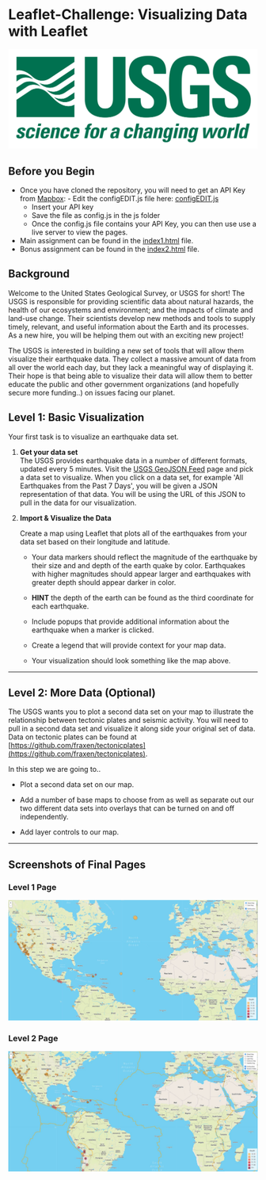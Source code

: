 # Leaflet-Challenge: Visualizing Data with Leaflet

![USGSLogo](static/images/logo.png)

## Before you Begin

- Once you have cloned the repository, you will need to get an API Key from [Mapbox](https://account.mapbox.com/): - Edit the configEDIT.js file here: [configEDIT.js](./leaflet-challenge/static/js/configEDIT.js)
  - Insert your API key
  - Save the file as config.js in the js folder
  - Once the config.js file contains your API Key, you can then use use a live server to view the pages.
- Main assignment can be found in the [index1.html](/index1.html) file.
- Bonus assignment can be found in the [index2.html](/index2.html) file.

## Background

Welcome to the United States Geological Survey, or USGS for short! The USGS is responsible for providing scientific data about natural hazards, the health of our ecosystems and environment; and the impacts of climate and land-use change. Their scientists develop new methods and tools to supply timely, relevant, and useful information about the Earth and its processes. As a new hire, you will be helping them out with an exciting new project!

The USGS is interested in building a new set of tools that will allow them visualize their earthquake data. They collect a massive amount of data from all over the world each day, but they lack a meaningful way of displaying it. Their hope is that being able to visualize their data will allow them to better educate the public and other government organizations (and hopefully secure more funding..) on issues facing our planet.

## Level 1: Basic Visualization

Your first task is to visualize an earthquake data set.

1.  **Get your data set**  
    The USGS provides earthquake data in a number of different formats, updated every 5 minutes. Visit the [USGS GeoJSON Feed](http://earthquake.usgs.gov/earthquakes/feed/v1.0/geojson.php) page and pick a data set to visualize. When you click on a data set, for example 'All Earthquakes from the Past 7 Days', you will be given a JSON representation of that data. You will be using the URL of this JSON to pull in the data for our visualization.
2.  **Import & Visualize the Data**

    Create a map using Leaflet that plots all of the earthquakes from your data set based on their longitude and latitude.

    - Your data markers should reflect the magnitude of the earthquake by their size and and depth of the earth quake by color. Earthquakes with higher magnitudes should appear larger and earthquakes with greater depth should appear darker in color.

    - **HINT** the depth of the earth can be found as the third coordinate for each earthquake.

    - Include popups that provide additional information about the earthquake when a marker is clicked.

    - Create a legend that will provide context for your map data.

    - Your visualization should look something like the map above.

<hr>

## Level 2: More Data (Optional)

The USGS wants you to plot a second data set on your map to illustrate the relationship between tectonic plates and seismic activity. You will need to pull in a second data set and visualize it along side your original set of data. Data on tectonic plates can be found at [https://github.com/fraxen/tectonicplates](https://github.com/fraxen/tectonicplates).

In this step we are going to..

- Plot a second data set on our map.

- Add a number of base maps to choose from as well as separate out our two different data sets into overlays that can be turned on and off independently.

- Add layer controls to our map.
<hr>

## Screenshots of Final Pages

### Level 1 Page

![Level 1 Page](static/images/level1.JPG)

<p />

### Level 2 Page

![Level 2 Page](static/images/level2.JPG)
